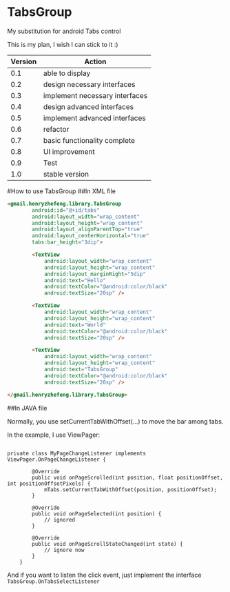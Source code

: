 # TabsGroup
My substitution for android Tabs control

This is my plan, I wish I can stick to it :)

Version  | Action
-------- | ------
0.1 | able to display
0.2 | design necessary interfaces
0.3 | implement necessary interfaces
0.4 | design advanced interfaces
0.5 | implement advanced interfaces
0.6 | refactor
0.7 | basic functionality complete
0.8 | UI improvement
0.9 | Test
1.0 | stable version

#How to use TabsGroup
##In XML file
```html
<gmail.henryzhefeng.library.TabsGroup
        android:id="@+id/tabs"
        android:layout_width="wrap_content"
        android:layout_height="wrap_content"
        android:layout_alignParentTop="true"
        android:layout_centerHorizontal="true"
        tabs:bar_height="3dip">

        <TextView
            android:layout_width="wrap_content"
            android:layout_height="wrap_content"
            android:layout_marginRight="5dip"
            android:text="Hello"
            android:textColor="@android:color/black"
            android:textSize="20sp" />

        <TextView
            android:layout_width="wrap_content"
            android:layout_height="wrap_content"
            android:text="World"
            android:textColor="@android:color/black"
            android:textSize="20sp" />

        <TextView
            android:layout_width="wrap_content"
            android:layout_height="wrap_content"
            android:text="TabsGroup"
            android:textColor="@android:color/black"
            android:textSize="20sp" />

</gmail.henryzhefeng.library.TabsGroup>
```

##In JAVA file

Normally, you use setCurrentTabWithOffset(...) to move the bar among tabs.

In the example, I use ViewPager:
<pre><code>
private class MyPageChangeListener implements ViewPager.OnPageChangeListener {

        @Override
        public void onPageScrolled(int position, float positionOffset, int positionOffsetPixels) {
            mTabs.setCurrentTabWithOffset(position, positionOffset);
        }

        @Override
        public void onPageSelected(int position) {
            // ignored
        }

        @Override
        public void onPageScrollStateChanged(int state) {
            // ignore now
        }
    }
</code></pre>

And if you want to listen the click event, just implement the interface
<code>TabsGroup.OnTabsSelectListener</code>
